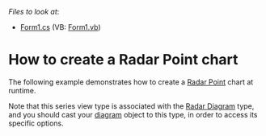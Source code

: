 <!-- default file list -->
*Files to look at*:

* [Form1.cs](./CS/Series_RadarPointChart/Form1.cs) (VB: [Form1.vb](./VB/Series_RadarPointChart/Form1.vb))
<!-- default file list end -->
# How to create a Radar Point chart

The following example demonstrates how to create a [Radar Point](https://docs.devexpress.com/WindowsForms/3316/controls-and-libraries/chart-control/series-views/2d-series-views/radar-series-views/radar-point-chart?p=netframework) chart at runtime.

Note that this series view type is associated with the [Radar Diagram](https://docs.devexpress.com/WindowsForms/5907/controls-and-libraries/chart-control/diagram/radar-and-polar-diagrams?p=netframework) type, and you should cast your [diagram](https://docs.devexpress.com/WindowsForms/DevExpress.XtraCharts.ChartControl.Diagram?p=netframework) object to this type, in order to access its specific options.

